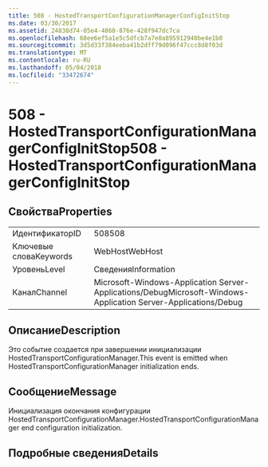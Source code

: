 ```yaml
---
title: 508 - HostedTransportConfigurationManagerConfigInitStop
ms.date: 03/30/2017
ms.assetid: 24838d74-05e4-4860-876e-428f947dc7ca
ms.openlocfilehash: 68ee6ef5a1e5c5dfcb7a7e0a895912940be4e1b0
ms.sourcegitcommit: 3d5d33f384eeba41b2dff79d096f47ccc8d8f03d
ms.translationtype: MT
ms.contentlocale: ru-RU
ms.lasthandoff: 05/04/2018
ms.locfileid: "33472674"
---
```

# <a name="508---hostedtransportconfigurationmanagerconfiginitstop"></a><span data-ttu-id="15951-102">508 - HostedTransportConfigurationManagerConfigInitStop</span><span class="sxs-lookup"><span data-stu-id="15951-102">508 - HostedTransportConfigurationManagerConfigInitStop</span></span>
## <a name="properties"></a><span data-ttu-id="15951-103">Свойства</span><span class="sxs-lookup"><span data-stu-id="15951-103">Properties</span></span>  
  
|||  
|-|-|  
|<span data-ttu-id="15951-104">Идентификатор</span><span class="sxs-lookup"><span data-stu-id="15951-104">ID</span></span>|<span data-ttu-id="15951-105">508</span><span class="sxs-lookup"><span data-stu-id="15951-105">508</span></span>|  
|<span data-ttu-id="15951-106">Ключевые слова</span><span class="sxs-lookup"><span data-stu-id="15951-106">Keywords</span></span>|<span data-ttu-id="15951-107">WebHost</span><span class="sxs-lookup"><span data-stu-id="15951-107">WebHost</span></span>|  
|<span data-ttu-id="15951-108">Уровень</span><span class="sxs-lookup"><span data-stu-id="15951-108">Level</span></span>|<span data-ttu-id="15951-109">Сведения</span><span class="sxs-lookup"><span data-stu-id="15951-109">Information</span></span>|  
|<span data-ttu-id="15951-110">Канал</span><span class="sxs-lookup"><span data-stu-id="15951-110">Channel</span></span>|<span data-ttu-id="15951-111">Microsoft-Windows-Application Server-Applications/Debug</span><span class="sxs-lookup"><span data-stu-id="15951-111">Microsoft-Windows-Application Server-Applications/Debug</span></span>|  
  
## <a name="description"></a><span data-ttu-id="15951-112">Описание</span><span class="sxs-lookup"><span data-stu-id="15951-112">Description</span></span>  
 <span data-ttu-id="15951-113">Это событие создается при завершении инициализации HostedTransportConfigurationManager.</span><span class="sxs-lookup"><span data-stu-id="15951-113">This event is emitted when HostedTransportConfigurationManager initialization ends.</span></span>  
  
## <a name="message"></a><span data-ttu-id="15951-114">Сообщение</span><span class="sxs-lookup"><span data-stu-id="15951-114">Message</span></span>  
 <span data-ttu-id="15951-115">Инициализация окончания конфигурации HostedTransportConfigurationManager.</span><span class="sxs-lookup"><span data-stu-id="15951-115">HostedTransportConfigurationManager end configuration initialization.</span></span>  
  
## <a name="details"></a><span data-ttu-id="15951-116">Подробные сведения</span><span class="sxs-lookup"><span data-stu-id="15951-116">Details</span></span>
